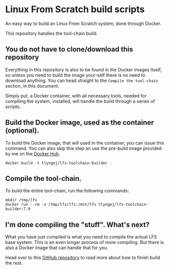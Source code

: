 # Linux From Scratch build scripts

An easy way to build an Linux From Scratch system, done through Docker.

This repository handles the tool-chain build.

## You do not have to clone/download this repository
Everything in this repository is also to be found in the Docker images itself,
so unless you need to build the image your-self there is no need to download
anything. You can head straight to the `Compile the tool-chain` section, in
this document.

Simply put, a Docker container, with all necessary tools, needed for compiling
the system, installed, will handle the build through a series of scripts.

## Build the Docker image, used as the container (optional).
To build the Docker image, that will used in the container, you can issue this
command. You can also skip this step an use the pre-build image provided by me
on the [Docker Hub](https://hub.docker.com/r/tlyngej/lfs-toolchain-builder/).
```
docker build -t tlyngej/lfs-toolchain-builder .
```

## Compile the tool-chain.
To build the entire tool-chain, run the following commands:
```
mkdir /tmp/lfs
docker run --rm -v /tmp/lfs/lfs:/mnt/lfs tlyngej/lfs-toolchain-builder:7.9
```

## I'm done compiling the "stuff". What's next?
What you have just compiled is what you need to compile the actual LFS
base system. This is an even longer process of more compiling. But there is also
a Docker image that can handle that for you.

Head over to this [GitHub repository](https://github.com/TLyngeJ/lfs-base-system)
to read more about how to finish build the rest.
